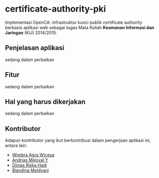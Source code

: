# certificate-authority-pki
Implementasi OpenCA: infrastruktur kunci publik certificate authority berbasis aplikasi web sebagai tugas Mata Kuliah **Keamanan Informasi dan Jaringan** (KIJ) 2014/2015.

## Penjelasan aplikasi
sedang dalam perbaikan

## Fitur
sedang dalam perbaikan

## Hal yang harus dikerjakan
sedang dalam perbaikan

## Kontributor
Adapun kontributor yang ikut berkontribusi dalam pengerjaan aplikasi ini, antara lain:
* [Wimbra Agra Wicesa](https://github.com/wimbaagra)
* [Andrias Meisyal Y](https://github.com/meisyal)
* [Dimas Riska Hadi](https://github.com/dimasdevo)
* [Biandina Meidyani](https://github.com/biandina)
